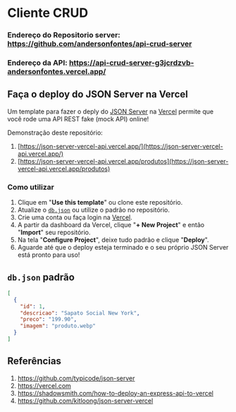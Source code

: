 # Cliente CRUD 
### Endereço do Repositorio server: https://github.com/andersonfontes/api-crud-server
### Endereço da API: https://api-crud-server-g3jcrdzvb-andersonfontes.vercel.app/

## Faça o deploy do JSON Server na Vercel

Um template para fazer o deply do [JSON Server](https://github.com/typicode/json-server) na [Vercel](https://vercel.com) permite que você rode uma API REST fake (mock API) online!

Demonstração deste repositório: 

1. [https://json-server-vercel-api.vercel.app/](https://json-server-vercel-api.vercel.app/)
2. [https://json-server-vercel-api.vercel.app/produtos](https://json-server-vercel-api.vercel.app/produtos)

### Como utilizar

1. Clique em "**Use this template**" ou clone este repositório.
2. Atualize o [`db.json`](./db.json) ou utilize o padrão no repositório.
3. Crie uma conta ou faça login na [Vercel](https://vercel.com).
4. A partir da dashboard da Vercel, clique "**+ New Project**" e então "**Import**" seu repositório.
5. Na tela "**Configure Project**", deixe tudo padrão e clique "**Deploy**".
6. Aguarde até que o deploy esteja terminado e o seu próprio JSON Server está pronto para uso!

## `db.json` padrão

```json
[
  {
    "id": 1,
    "descricao": "Sapato Social New York",
    "preco": "199.90",
    "imagem": "produto.webp"
  }
]
```

## Referências

1. https://github.com/typicode/json-server
2. https://vercel.com
3. https://shadowsmith.com/how-to-deploy-an-express-api-to-vercel
4. https://github.com/kitloong/json-server-vercel
